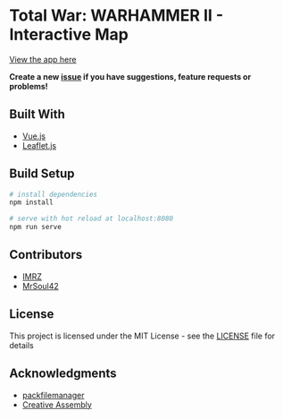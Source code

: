 # Total War: WARHAMMER II - Interactive Map

[View the app here](https://imrz.github.io/tww-interactive-map/)

**Create a new [issue](https://github.com/IMRZ/tww-interactive-map/issues/new) if you have suggestions, feature requests or problems!**

## Built With
* [Vue.js](https://vuejs.org/)
* [Leaflet.js](https://leafletjs.com/)

## Build Setup
``` bash
# install dependencies
npm install

# serve with hot reload at localhost:8080
npm run serve
```

## Contributors
* [IMRZ](https://github.com/IMRZ)
* [MrSoul42](https://github.com/MrSoul42)

## License
This project is licensed under the MIT License - see the [LICENSE](LICENSE) file for details

## Acknowledgments
* [packfilemanager](https://sourceforge.net/projects/packfilemanager/)
* [Creative Assembly](https://www.creative-assembly.com)
